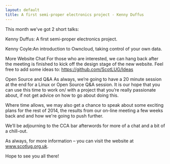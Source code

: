 ```yaml
---
layout: default
title: A first semi-proper electronics project - Kenny Duffus
---
```


This month we've got 2 short talks:

Kenny Duffus: A first semi-proper electronics project.

Kenny Coyle:An introduction to Owncloud, taking control of your own data.

More Website Chat For those who are interested, we can hang back after the meeting is finished to kick off the design stage of the new website. Feel free to add some ideas to: https://github.com/ScotLUG/Ideas

Open Source and Q&A As always, we’re going to have a 20 minute session at the end for a Linux or Open Source Q&A session. It is our hope that you can use this time to work on/ with a project that you’re really passionate about, if not get advice on how to go about doing this.

Where time allows, we may also get a chance to speak about some exciting plans for the rest of 2014, the results from our on-line meeting a few weeks back and and how we're going to push further.

We’ll be adjourning to the CCA bar afterwords for more of a chat and a bit of a chill-out.

As always, for more information – you can visit the website at www.scotlug.org.uk.

Hope to see you all there!

